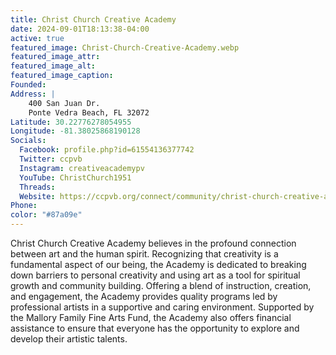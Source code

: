 ```yaml
---
title: Christ Church Creative Academy
date: 2024-09-01T18:13:38-04:00
active: true
featured_image: Christ-Church-Creative-Academy.webp
featured_image_attr: 
featured_image_alt: 
featured_image_caption: 
Founded: 
Address: |
    400 San Juan Dr.
    Ponte Vedra Beach, FL 32072
Latitude: 30.22776278054955
Longitude: -81.38025868190128 
Socials: 
  Facebook: profile.php?id=61554136377742
  Twitter: ccpvb
  Instagram: creativeacademypv
  YouTube: ChristChurch1951
  Threads:
  Website: https://ccpvb.org/connect/community/christ-church-creative-academy-13691/
Phone: 	
color: "#87a09e"
---
```

Christ Church Creative Academy believes in the profound connection between art and the human spirit. Recognizing that creativity is a fundamental aspect of our being, the Academy is dedicated to breaking down barriers to personal creativity and using art as a tool for spiritual growth and community building. Offering a blend of instruction, creation, and engagement, the Academy provides quality programs led by professional artists in a supportive and caring environment. Supported by the Mallory Family Fine Arts Fund, the Academy also offers financial assistance to ensure that everyone has the opportunity to explore and develop their artistic talents.